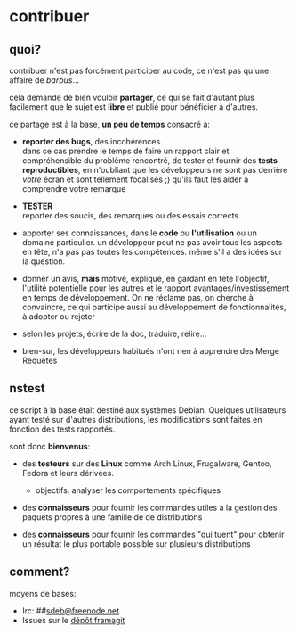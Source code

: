 # contribuer

## quoi?

contribuer n'est pas forcément participer au code, ce n'est pas qu'une affaire de _barbus_...

cela demande de bien vouloir **partager**, ce qui se fait d'autant plus facilement que le sujet est **libre** et publié pour bénéficier à d'autres.

ce partage est à la base, **un peu de temps** consacré à:

* **reporter des bugs**, des incohérences.   
  dans ce cas prendre le temps de faire un rapport clair et compréhensible du problème rencontré, de tester et fournir des **tests reproductibles**, en n'oubliant que les développeurs ne sont pas derrière _votre_ écran et sont tellement focalisés ;) qu'ils faut les aider à comprendre votre remarque 

* **TESTER**   
  reporter des soucis, des remarques ou des essais corrects

* apporter ses connaissances, dans le **code** ou **l'utilisation** ou un domaine particulier. 
  un développeur peut ne pas avoir tous les aspects en tête, n'a pas pas toutes les compétences. même s'il a des idées sur la question.

* donner un avis, **mais** motivé, expliqué, en gardant en tête l'objectif, l'utilité potentielle pour les autres et 
  le rapport avantages/investissement en temps de développement. On ne réclame pas, on cherche
  à convaincre, ce qui participe aussi au développement de fonctionnalités, à adopter ou rejeter

* selon les projets, écrire de la doc, traduire, relire...

* bien-sur, les développeurs habitués n'ont rien à apprendre des Merge Requêtes


## nstest

ce script à la base était destiné aux systèmes Debian. Quelques utilisateurs ayant testé sur d'autres 
distributions, les modifications sont faites en fonction des tests rapportés.

sont donc **bienvenus**:

* des **testeurs** sur des **Linux** comme Arch Linux, Frugalware, Gentoo, Fedora et leurs dérivées.
    * objectifs: analyser les comportements spécifiques 

* des **connaisseurs** pour fournir les commandes utiles à la gestion des paquets propres à une famille de
  de distributions

* des **connaisseurs** pour fournir les commandes "qui tuent" pour obtenir un résultat le plus portable 
  possible sur plusieurs distributions


## comment?

moyens de bases:

* Irc: ##sdeb@freenode.net
* Issues sur le [dépôt framagit](https://framagit.org/sdeb/nstest/issues)


